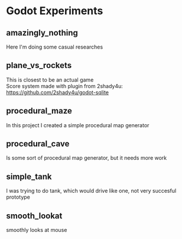 # Godot Experiments

## amazingly_nothing
Here I'm doing some casual researches

## plane_vs_rockets
This is closest to be an actual game</br>
Score system made with plugin from 2shady4u: https://github.com/2shady4u/godot-sqlite

## procedural_maze
In this project I created a simple procedural map generator

## procedural_cave
Is some sort of procedural map generator, but it needs more work

## simple_tank
I was trying to do tank, which would drive like one, not very succesful prototype

## smooth_lookat
smoothly looks at mouse

